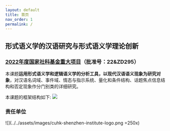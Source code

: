 ```yaml
---
layout: default
title: 首页
nav_order: 1
permalink: /
---
```


## 形式语义学的汉语研究与形式语义学理论创新
### [2022年度国家社科基金重大项目](http://www.nopss.gov.cn)（批准号：22&ZD295）

本课题**运用形式语义学和逻辑语义学的分析工具，以现代汉语语义现象为研究对象**，对汉语名词域、事件域、情态与指示系统、量化和条件结构、话题焦点信息结构和否定现象作分门别类的详细研究。

本课题的框架结构如下:
![](../../assets/images/frame.png)

### 责任单位
![](../../assets/images/cuhk-shenzhen-institute-logo.png =250x)
